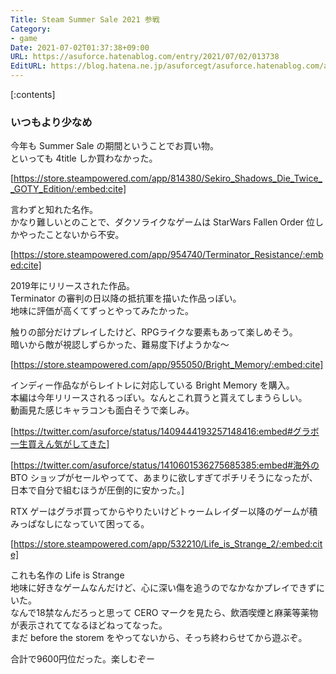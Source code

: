 ```yaml
---
Title: Steam Summer Sale 2021 参戦
Category:
- game
Date: 2021-07-02T01:37:38+09:00
URL: https://asuforce.hatenablog.com/entry/2021/07/02/013738
EditURL: https://blog.hatena.ne.jp/asuforcegt/asuforce.hatenablog.com/atom/entry/26006613782178372
---
```


[:contents]

### いつもより少なめ

今年も Summer Sale の期間ということでお買い物。  
といっても 4title しか買わなかった。

[https://store.steampowered.com/app/814380/Sekiro_Shadows_Die_Twice__GOTY_Edition/:embed:cite]

言わずと知れた名作。  
かなり難しいとのことで、ダクソライクなゲームは StarWars Fallen Order 位しかやったことないから不安。

[https://store.steampowered.com/app/954740/Terminator_Resistance/:embed:cite]

2019年にリリースされた作品。  
Terminator の審判の日以降の抵抗軍を描いた作品っぽい。  
地味に評価が高くてずっとやってみたかった。  

触りの部分だけプレイしたけど、RPGライクな要素もあって楽しめそう。   
暗いから敵が視認しずらかった、難易度下げようかな〜

[https://store.steampowered.com/app/955050/Bright_Memory/:embed:cite]

インディー作品ながらレイトレに対応している Bright  Memory を購入。  
本編は今年リリースされるっぽい。なんとこれ買うと貰えてしまうらしい。  
動画見た感じキャラコンも面白そうで楽しみ。  

[https://twitter.com/asuforce/status/1409444193257148416:embed#グラボ一生買えん気がしてきた]

[https://twitter.com/asuforce/status/1410601536275685385:embed#海外の BTO ショップがセールやってて、あまりに欲しすぎてポチリそうになったが、日本で自分で組むほうが圧倒的に安かった。]

RTX ゲーはグラボ買ってからやりたいけどトゥームレイダー以降のゲームが積みっぱなしになっていて困ってる。

[https://store.steampowered.com/app/532210/Life_is_Strange_2/:embed:cite]

これも名作の Life is Strange  
地味に好きなゲームなんだけど、心に深い傷を追うのでなかなかプレイできずにいた。  
なんで18禁なんだろっと思って CERO マークを見たら、飲酒喫煙と麻薬等薬物が表示されててなるほどねってなった。  
まだ before the storem をやってないから、そっち終わらせてから遊ぶぞ。  

合計で9600円位だった。楽しむぞー



